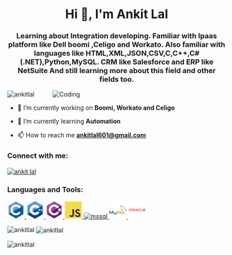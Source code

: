 <h1 align="center">Hi 👋, I'm Ankit Lal</h1>
<h3 align="center">Learning about Integration developing. Familiar with Ipaas platform like Dell boomi ,Celigo and Workato. Also familiar with languages like HTML,XML,JSON,CSV,C,C++,C#(.NET),Python,MySQL. CRM like Salesforce and ERP like NetSuite And still learning more about this field and other fields too.</h3>
<img align="right" alt="Coding" width="400" src="https://res.cloudinary.com/startup-grind/image/upload/c_fill,dpr_2.0,f_auto,g_center,h_1200,q_100,w_1200/v1/gcs/platform-data-boomi/contentbuilder/Untitled%20design%20%283%29.png">


<p align="left"> <img src="https://komarev.com/ghpvc/?username=ankitlal&label=Profile%20views&color=0e75b6&style=flat" alt="ankitlal" /> </p>

- 🔭 I’m currently working on **Boomi, Workato and Celigo**

- 🌱 I’m currently learning **Automation**

- 📫 How to reach me **ankitlal601@gmail.com**

<h3 align="left">Connect with me:</h3>
<p align="left">
<a href="https://linkedin.com/in/ankit lal" target="blank"><img align="center" src="https://raw.githubusercontent.com/rahuldkjain/github-profile-readme-generator/master/src/images/icons/Social/linked-in-alt.svg" alt="ankit lal" height="30" width="40" /></a>
</p>

<h3 align="left">Languages and Tools:</h3>
<p align="left"> <a href="https://www.cprogramming.com/" target="_blank" rel="noreferrer"> <img src="https://raw.githubusercontent.com/devicons/devicon/master/icons/c/c-original.svg" alt="c" width="40" height="40"/> </a> <a href="https://www.w3schools.com/cpp/" target="_blank" rel="noreferrer"> <img src="https://raw.githubusercontent.com/devicons/devicon/master/icons/cplusplus/cplusplus-original.svg" alt="cplusplus" width="40" height="40"/> </a> <a href="https://www.w3schools.com/cs/" target="_blank" rel="noreferrer"> <img src="https://raw.githubusercontent.com/devicons/devicon/master/icons/csharp/csharp-original.svg" alt="csharp" width="40" height="40"/> </a> <a href="https://developer.mozilla.org/en-US/docs/Web/JavaScript" target="_blank" rel="noreferrer"> <img src="https://raw.githubusercontent.com/devicons/devicon/master/icons/javascript/javascript-original.svg" alt="javascript" width="40" height="40"/> </a> <a href="https://www.microsoft.com/en-us/sql-server" target="_blank" rel="noreferrer"> <img src="https://www.svgrepo.com/show/303229/microsoft-sql-server-logo.svg" alt="mssql" width="40" height="40"/> </a> <a href="https://www.mysql.com/" target="_blank" rel="noreferrer"> <img src="https://raw.githubusercontent.com/devicons/devicon/master/icons/mysql/mysql-original-wordmark.svg" alt="mysql" width="40" height="40"/> </a> <a href="https://www.oracle.com/" target="_blank" rel="noreferrer"> <img src="https://raw.githubusercontent.com/devicons/devicon/master/icons/oracle/oracle-original.svg" alt="oracle" width="40" height="40"/> </a> </p>

<p><img align="left" src="https://github-readme-stats.vercel.app/api/top-langs?username=ankitlal&show_icons=true&locale=en&layout=compact" alt="ankitlal" /></p>

<p>&nbsp;<img align="center" src="https://github-readme-stats.vercel.app/api?username=ankitlal&show_icons=true&locale=en" alt="ankitlal" /></p>

<p><img align="center" src="https://github-readme-streak-stats.herokuapp.com/?user=ankitlal&" alt="ankitlal" /></p>
